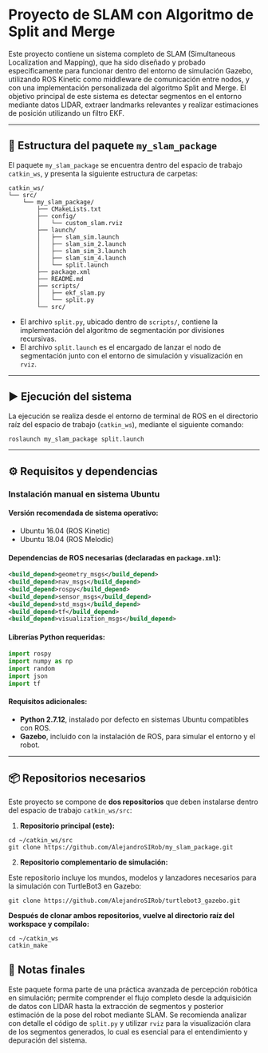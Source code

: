 # Proyecto de SLAM con Algoritmo de Split and Merge

Este proyecto contiene un sistema completo de SLAM (Simultaneous Localization and Mapping), que ha sido diseñado y probado específicamente para funcionar dentro del entorno de simulación Gazebo, utilizando ROS Kinetic como middleware de comunicación entre nodos, y con una implementación personalizada del algoritmo Split and Merge. El objetivo principal de este sistema es detectar segmentos en el entorno mediante datos LIDAR, extraer landmarks relevantes y realizar estimaciones de posición utilizando un filtro EKF.

---

## 📁 Estructura del paquete `my_slam_package`

El paquete `my_slam_package` se encuentra dentro del espacio de trabajo `catkin_ws`, y presenta la siguiente estructura de carpetas:

```
catkin_ws/
└── src/
    └── my_slam_package/
        ├── CMakeLists.txt
        ├── config/
        │   └── custom_slam.rviz
        ├── launch/
        │   ├── slam_sim.launch
        │   ├── slam_sim_2.launch
        │   ├── slam_sim_3.launch
        │   ├── slam_sim_4.launch
        │   └── split.launch
        ├── package.xml
        ├── README.md
        ├── scripts/
        │   ├── ekf_slam.py
        │   └── split.py
        └── src/
```

- El archivo `split.py`, ubicado dentro de `scripts/`, contiene la implementación del algoritmo de segmentación por divisiones recursivas.
- El archivo `split.launch` es el encargado de lanzar el nodo de segmentación junto con el entorno de simulación y visualización en `rviz`.

---

## ▶️ Ejecución del sistema

La ejecución se realiza desde el entorno de terminal de ROS en el directorio raíz del espacio de trabajo (`catkin_ws`), mediante el siguiente comando:

```bash
roslaunch my_slam_package split.launch
```

---

## ⚙️ Requisitos y dependencias

### Instalación manual en sistema Ubuntu

#### Versión recomendada de sistema operativo:

- Ubuntu 16.04 (ROS Kinetic)
- Ubuntu 18.04 (ROS Melodic)

#### Dependencias de ROS necesarias (declaradas en `package.xml`):

```xml
<build_depend>geometry_msgs</build_depend>
<build_depend>nav_msgs</build_depend>
<build_depend>rospy</build_depend>
<build_depend>sensor_msgs</build_depend>
<build_depend>std_msgs</build_depend>
<build_depend>tf</build_depend>
<build_depend>visualization_msgs</build_depend>
```

#### Librerías Python requeridas:

```python
import rospy
import numpy as np
import random  
import json
import tf
```

#### Requisitos adicionales:

- **Python 2.7.12**, instalado por defecto en sistemas Ubuntu compatibles con ROS.
- **Gazebo**, incluido con la instalación de ROS, para simular el entorno y el robot.

---

## 📦 Repositorios necesarios

Este proyecto se compone de **dos repositorios** que deben instalarse dentro del espacio de trabajo `catkin_ws/src`:

1. **Repositorio principal (este):**
```
cd ~/catkin_ws/src
git clone https://github.com/AlejandroSIRob/my_slam_package.git
```
2. **Repositorio complementario de simulación:**

Este repositorio incluye los mundos, modelos y lanzadores necesarios para la simulación con TurtleBot3 en Gazebo:
```
git clone https://github.com/AlejandroSIRob/turtlebot3_gazebo.git
```
**Después de clonar ambos repositorios, vuelve al directorio raíz del workspace y compílalo:**

```
cd ~/catkin_ws
catkin_make
```

## 📌 Notas finales

Este paquete forma parte de una práctica avanzada de percepción robótica en simulación; permite comprender el flujo completo desde la adquisición de datos con LIDAR hasta la extracción de segmentos y posterior estimación de la pose del robot mediante SLAM. Se recomienda analizar con detalle el código de `split.py` y utilizar `rviz` para la visualización clara de los segmentos generados, lo cual es esencial para el entendimiento y depuración del sistema.

